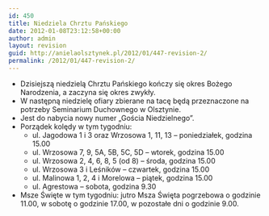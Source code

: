 ```yaml
---
id: 450
title: Niedziela Chrztu Pańskiego
date: 2012-01-08T23:12:58+00:00
author: admin
layout: revision
guid: http://anielaolsztynek.pl/2012/01/447-revision-2/
permalink: /2012/01/447-revision-2/
---
```

  * Dzisiejszą niedzielą Chrztu Pańskiego kończy się okres Bożego Narodzenia, a zaczyna się okres zwykły.
  * W następną niedzielę ofiary zbierane na tacę będą przeznaczone na potrzeby Seminarium Duchownego w Olsztynie.
  * Jest do nabycia nowy numer &#8222;Gościa Niedzielnego&#8221;.
  * Porządek kolędy w tym tygodniu: 
      * ul. Jagodowa 1 i 3 oraz Wrzosowa 1, 11, 13 &#8211; poniedziałek, godzina 15.00
      * ul. Wrzosowa 7, 9, 5A, 5B, 5C, 5D &#8211; wtorek, godzina 15.00
      * ul. Wrzosowa 2, 4, 6, 8, 5 (od 8) &#8211; środa, godzina 15.00
      * ul. Wrzosowa 3 i Leśników &#8211; czwartek, godzina 15.00
      * ul. Malinowa 1, 2, 4 i Morelowa &#8211; piątek, godzina 15.00
      * ul. Agrestowa &#8211; sobota, godzina 9.30
  * Msze Święte w tym tygodniu: jutro Msza Święta pogrzebowa o godzinie 11.00, w sobotę o godzinie 17.00, w pozostałe dni o godzinie 9.00.